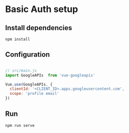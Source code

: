 # Basic Auth setup


## Install dependencies

`npm install`

## Configuration

```javascript

// src/main.js
import GoogleAPIs  from 'vue-googleapis'

Vue.use(GoogleAPIs, {
  clientId: '<CLIENT_ID>.apps.googleusercontent.com',
  scope: 'profile email'
})

```

## Run

`npm run serve`





